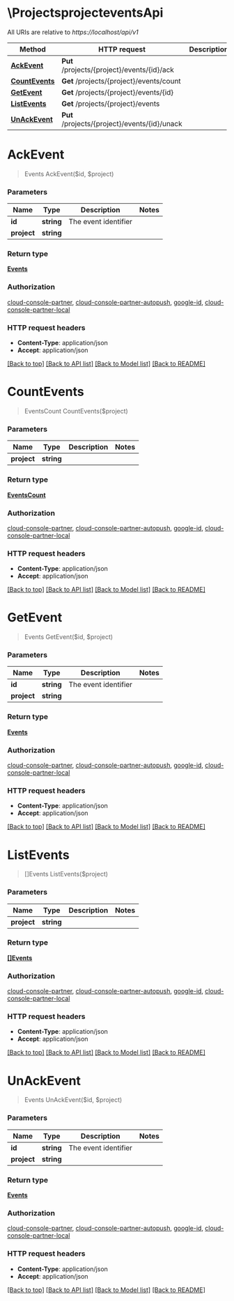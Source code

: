 # \ProjectsprojecteventsApi

All URIs are relative to *https://localhost/api/v1*

Method | HTTP request | Description
------------- | ------------- | -------------
[**AckEvent**](ProjectsprojecteventsApi.md#AckEvent) | **Put** /projects/{project}/events/{id}/ack | 
[**CountEvents**](ProjectsprojecteventsApi.md#CountEvents) | **Get** /projects/{project}/events/count | 
[**GetEvent**](ProjectsprojecteventsApi.md#GetEvent) | **Get** /projects/{project}/events/{id} | 
[**ListEvents**](ProjectsprojecteventsApi.md#ListEvents) | **Get** /projects/{project}/events | 
[**UnAckEvent**](ProjectsprojecteventsApi.md#UnAckEvent) | **Put** /projects/{project}/events/{id}/unack | 


# **AckEvent**
> Events AckEvent($id, $project)




### Parameters

Name | Type | Description  | Notes
------------- | ------------- | ------------- | -------------
 **id** | **string**| The event identifier | 
 **project** | **string**|  | 

### Return type

[**Events**](Events.md)

### Authorization

[cloud-console-partner](../README.md#cloud-console-partner), [cloud-console-partner-autopush](../README.md#cloud-console-partner-autopush), [google-id](../README.md#google-id), [cloud-console-partner-local](../README.md#cloud-console-partner-local)

### HTTP request headers

 - **Content-Type**: application/json
 - **Accept**: application/json

[[Back to top]](#) [[Back to API list]](../README.md#documentation-for-api-endpoints) [[Back to Model list]](../README.md#documentation-for-models) [[Back to README]](../README.md)

# **CountEvents**
> EventsCount CountEvents($project)




### Parameters

Name | Type | Description  | Notes
------------- | ------------- | ------------- | -------------
 **project** | **string**|  | 

### Return type

[**EventsCount**](EventsCount.md)

### Authorization

[cloud-console-partner](../README.md#cloud-console-partner), [cloud-console-partner-autopush](../README.md#cloud-console-partner-autopush), [google-id](../README.md#google-id), [cloud-console-partner-local](../README.md#cloud-console-partner-local)

### HTTP request headers

 - **Content-Type**: application/json
 - **Accept**: application/json

[[Back to top]](#) [[Back to API list]](../README.md#documentation-for-api-endpoints) [[Back to Model list]](../README.md#documentation-for-models) [[Back to README]](../README.md)

# **GetEvent**
> Events GetEvent($id, $project)




### Parameters

Name | Type | Description  | Notes
------------- | ------------- | ------------- | -------------
 **id** | **string**| The event identifier | 
 **project** | **string**|  | 

### Return type

[**Events**](Events.md)

### Authorization

[cloud-console-partner](../README.md#cloud-console-partner), [cloud-console-partner-autopush](../README.md#cloud-console-partner-autopush), [google-id](../README.md#google-id), [cloud-console-partner-local](../README.md#cloud-console-partner-local)

### HTTP request headers

 - **Content-Type**: application/json
 - **Accept**: application/json

[[Back to top]](#) [[Back to API list]](../README.md#documentation-for-api-endpoints) [[Back to Model list]](../README.md#documentation-for-models) [[Back to README]](../README.md)

# **ListEvents**
> []Events ListEvents($project)




### Parameters

Name | Type | Description  | Notes
------------- | ------------- | ------------- | -------------
 **project** | **string**|  | 

### Return type

[**[]Events**](Events.md)

### Authorization

[cloud-console-partner](../README.md#cloud-console-partner), [cloud-console-partner-autopush](../README.md#cloud-console-partner-autopush), [google-id](../README.md#google-id), [cloud-console-partner-local](../README.md#cloud-console-partner-local)

### HTTP request headers

 - **Content-Type**: application/json
 - **Accept**: application/json

[[Back to top]](#) [[Back to API list]](../README.md#documentation-for-api-endpoints) [[Back to Model list]](../README.md#documentation-for-models) [[Back to README]](../README.md)

# **UnAckEvent**
> Events UnAckEvent($id, $project)




### Parameters

Name | Type | Description  | Notes
------------- | ------------- | ------------- | -------------
 **id** | **string**| The event identifier | 
 **project** | **string**|  | 

### Return type

[**Events**](Events.md)

### Authorization

[cloud-console-partner](../README.md#cloud-console-partner), [cloud-console-partner-autopush](../README.md#cloud-console-partner-autopush), [google-id](../README.md#google-id), [cloud-console-partner-local](../README.md#cloud-console-partner-local)

### HTTP request headers

 - **Content-Type**: application/json
 - **Accept**: application/json

[[Back to top]](#) [[Back to API list]](../README.md#documentation-for-api-endpoints) [[Back to Model list]](../README.md#documentation-for-models) [[Back to README]](../README.md)


